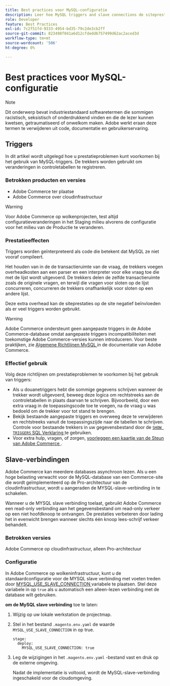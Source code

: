 ```yaml
---
title: Best practices voor MySQL-configuratie
description: Leer hoe MySQL triggers and slave connections de siteprestaties van Commerce beïnvloeden en hoe u deze effectief kunt gebruiken.
role: Developer
feature: Best Practices
exl-id: 7c2f51fd-9333-4954-bd35-79c2de3cb2ff
source-git-commit: 823498f041a6d12cfdedd6757499d62ac2aced3d
workflow-type: tm+mt
source-wordcount: '506'
ht-degree: 0%

---
```


# Best practices voor MySQL-configuratie

>[!NOTE]
>
>Dit onderwerp bevat industriestandaard softwaretermen die sommigen racistisch, seksistisch of onderdrukkend vinden en die de lezer kunnen kwetsen, getraumatiseerd of onwelkom maken. Adobe werkt eraan deze termen te verwijderen uit code, documentatie en gebruikerservaring.

## Triggers

In dit artikel wordt uitgelegd hoe u prestatieproblemen kunt voorkomen bij het gebruik van MySQL-triggers. De trekkers worden gebruikt om veranderingen in controletabellen te registreren.

### Betrokken producten en versies

- Adobe Commerce ter plaatse
- Adobe Commerce over cloudinfrastructuur

>[!WARNING]
>
>Voor Adobe Commerce op wolkenprojecten, test altijd configuratieveranderingen in het Staging milieu alvorens de configuratie voor het milieu van de Productie te veranderen.

### Prestatieeffecten

Triggers worden geïnterpreteerd als code die betekent dat MySQL ze niet vooraf compileert.

Het houden van in de de transactieruimte van de vraag, de trekkers voegen overheadkosten aan een parser en een interpreter voor elke vraag toe die met de lijst wordt uitgevoerd. De trekkers delen de zelfde transactieruimte zoals de originele vragen, en terwijl die vragen voor sloten op de lijst concurreren, concurreren de trekkers onafhankelijk voor sloten op een andere lijst.

Deze extra overhead kan de siteprestaties op de site negatief beïnvloeden als er veel triggers worden gebruikt.

>[!WARNING]
>
>Adobe Commerce ondersteunt geen aangepaste triggers in de Adobe Commerce-database omdat aangepaste triggers incompatibiliteiten met toekomstige Adobe Commerce-versies kunnen introduceren. Voor beste praktijken, zie [ Algemene Richtlijnen MySQL ](../../../installation/prerequisites/database/mysql.md) in de documentatie van Adobe Commerce.

### Effectief gebruik

Volg deze richtlijnen om prestatieproblemen te voorkomen bij het gebruik van triggers:

- Als u douanetriggers hebt die sommige gegevens schrijven wanneer de trekker wordt uitgevoerd, beweeg deze logica om rechtstreeks aan de controletabellen in plaats daarvan te schrijven. Bijvoorbeeld, door een extra vraag in de toepassingscode toe te voegen, na de vraag u was bedoeld om de trekker voor tot stand te brengen.
- Bekijk bestaande aangepaste triggers en overweeg deze te verwijderen en rechtstreeks vanuit de toepassingszijde naar de tabellen te schrijven. Controle voor bestaande trekkers in uw gegevensbestand door de [`SHOW TRIGGERS` SQL Verklaring ](https://dev.mysql.com/doc/refman/8.0/en/show-triggers.html) te gebruiken.
- Voor extra hulp, vragen, of zorgen, [ voorleggen een kaartje van de Steun van Adobe Commerce ](https://experienceleague.adobe.com/docs/commerce-knowledge-base/kb/help-center-guide/magento-help-center-user-guide.html?lang=nl-NL&#submit-ticket).

## Slave-verbindingen

Adobe Commerce kan meerdere databases asynchroon lezen. Als u een hoge belasting verwacht voor de MySQL-database van een Commerce-site die wordt geïmplementeerd op de Pro-architectuur van de cloudinfrastructuur, wordt u aangeraden de MYSQL-slave-verbinding in te schakelen.

Wanneer u de MYSQL slave verbinding toelaat, gebruikt Adobe Commerce een read-only verbinding aan het gegevensbestand om read-only verkeer op een niet hoofdknoop te ontvangen. De prestaties verbeteren door lading het in evenwicht brengen wanneer slechts één knoop lees-schrijf verkeer behandelt.

### Betrokken versies

Adobe Commerce op cloudinfrastructuur, alleen Pro-architectuur

### Configuratie

In Adobe Commerce op wolkeninfrastructuur, kunt u de standaardconfiguratie voor de MYSQL slave verbinding met voeten treden door [ MYSQL_USE_SLAVE_CONNECTION ](https://experienceleague.adobe.com/docs/commerce-cloud-service/user-guide/configure/env/stage/variables-deploy.html?lang=nl-NL#mysql_use_slave_connection) variabele te plaatsen. Stel deze variabele in op `true` als u automatisch een alleen-lezen verbinding met de database wilt gebruiken.

**om de MySQL slave verbinding** toe te laten:

1. Wijzig op uw lokale werkstation de projectmap.

1. Stel in het bestand `.magento.env.yaml` de waarde `MYSQL_USE_SLAVE_CONNECTION` in op true.

   ```
   stage:
     deploy:
       MYSQL_USE_SLAVE_CONNECTION: true
   ```

1. Leg de wijzigingen in het `.magento.env.yaml` -bestand vast en druk op de externe omgeving.

   Nadat de implementatie is voltooid, wordt de MySQL-slave-verbinding ingeschakeld voor de cloudomgeving.
